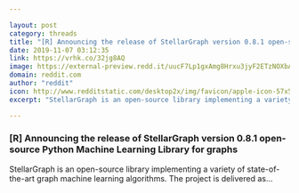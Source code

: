 ```yaml
---

layout: post
category: threads
title: "[R] Announcing the release of StellarGraph version 0.8.1 open-source Python Machine Learning Library for graphs"
date: 2019-11-07 03:12:35
link: https://vrhk.co/32jg8AQ
image: https://external-preview.redd.it/uucF7Lp1gxAmg8Hrxu3jyF2ETzNOXbA7wP1xoDVgfJ4.jpg?width=182&height=95.2879581152&auto=webp&s=f0b869bcd65b52cdd3cd5871916958d87a922eeb
domain: reddit.com
author: "reddit"
icon: http://www.redditstatic.com/desktop2x/img/favicon/apple-icon-57x57.png
excerpt: "StellarGraph is an open-source library implementing a variety of state-of-the-art graph machine learning algorithms. The project is delivered as..."

---
```


### [R] Announcing the release of StellarGraph version 0.8.1 open-source Python Machine Learning Library for graphs

StellarGraph is an open-source library implementing a variety of state-of-the-art graph machine learning algorithms. The project is delivered as...